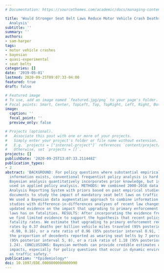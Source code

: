 ```yaml
---
# Documentation: https://sourcethemes.com/academic/docs/managing-content/

title: 'Would Stronger Seat Belt Laws Reduce Motor Vehicle Crash Deaths?: A Semi-Bayesian
  Analysis'
subtitle: ''
summary: ''
authors:
- sam-harper
tags:
- motor vehicle crashes
- bayesian
- quasi-experimental
- seat belts
categories: []
date: '2019-05-01'
lastmod: 2020-09-25T09:07:33-04:00
featured: true
draft: false

# Featured image
# To use, add an image named `featured.jpg/png` to your page's folder.
# Focal points: Smart, Center, TopLeft, Top, TopRight, Left, Right, BottomLeft, Bottom, BottomRight.
image:
  caption: ''
  focal_point: ''
  preview_only: false

# Projects (optional).
#   Associate this post with one or more of your projects.
#   Simply enter your project's folder or file name without extension.
#   E.g. `projects = ["internal-project"]` references `content/project/deep-learning/index.md`.
#   Otherwise, set `projects = []`.
projects: []
publishDate: '2020-09-25T13:07:33.211448Z'
publication_types:
- 2
abstract: 'BACKGROUND: For policy questions where substantial empirical background
  information exists, conventional frequentist policy analysis is hard to justify.
  Bayesian analysis quantitatively incorporates prior knowledge, but is not often
  used in applied policy analysis. METHODS: We combined 2000-2016 data from the Fatal
  Analysis Reporting System with priors based on past empirical studies and policy
  documents to study the impact of mandatory seat belt laws on traffic fatalities.
  We used a Bayesian data augmentation approach to combine information from prior
  studies with difference-in-differences analyses of recent law changes to provide
  updated evidence on the impact that upgrading to primary enforcement of seat belt
  laws has on fatalities. RESULTS: After incorporating the evidence from past studies,
  we find limited evidence to support the hypothesis that recent policy upgrades affect
  fatality rates. We estimate that upgrading to primary enforcement reduced fatality
  rates by 0.37 deaths per billion vehicle miles traveled (95% posterior interval
  -0.90, 0.16), or a rate ratio of 0.96 (95% posterior interval 0.91, 1.02), and increased
  the proportion of decedents reported as wearing seat belts by 7 percentage points
  (95% posterior interval 5, 8), or a risk ratio of 1.18 (95% posterior interval 1.13,
  1.24). CONCLUSIONS: Bayesian methods can provide credible estimates of future policy
  impacts, especially for policy questions that occur in dynamic environments, such
  as traffic safety.'
publication: '*Epidemiology*'
doi: 10.1097/EDE.0000000000000990
---
```

